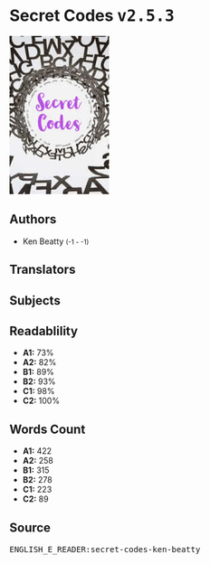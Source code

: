 # Secret Codes <kbd>v2.5.3</kbd>

![](./cover.medium.jpg "")

## Authors


 - Ken Beatty <small>(-1 - -1)</small>

## Translators



## Subjects



## Readablility


 - **A1:** 73%
 - **A2:** 82%
 - **B1:** 89%
 - **B2:** 93%
 - **C1:** 98%
 - **C2:** 100%

## Words Count


 - **A1:** 422
 - **A2:** 258
 - **B1:** 315
 - **B2:** 278
 - **C1:** 223
 - **C2:** 89

## Source


<kbd>ENGLISH_E_READER:secret-codes-ken-beatty</kbd>
